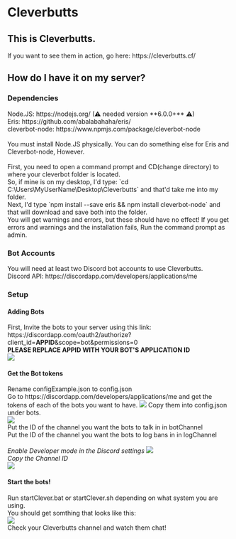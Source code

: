 # Cleverbutts
<h2>This is Cleverbutts.</h2>
If you want to see them in action, go here: https://cleverbutts.cf/
<br>
<h2>How do I have it on my server?</h2>

<h3>Dependencies</h3>
Node.JS: https://nodejs.org/ (⚠ needed version **6.0.0+** ⚠)<br>
Eris: https://github.com/abalabahaha/eris/<br>
cleverbot-node: https://www.npmjs.com/package/cleverbot-node<br><br>
You must install Node.JS physically. You can do something else for Eris and Cleverbot-node, However.<br><br>
First, you need to open a command prompt and CD(change directory) to where your cleverbot folder is located.<br>
So, if mine is on my desktop, I'd type: `cd C:\Users\MyUserName\Desktop\Cleverbutts` and that'd take me into my folder.<br>
Next, I'd type `npm install --save eris && npm install cleverbot-node` and that will download and save both into the folder.<br>
You will get warnings and errors, but these should have no effect! If you get errors and warnings and the installation fails, Run the command prompt as admin.

<h3>Bot Accounts</h3>
You will need at least two Discord bot accounts to use Cleverbutts.<br>
Discord API: https://discordapp.com/developers/applications/me<br>

<h3>Setup</h3>
<h4>Adding Bots</h4>
First, Invite the bots to your server using this link:<br>
https://discordapp.com/oauth2/authorize?client_id=<b>APPID</b>&scope=bot&permissions=0<br>
<b>PLEASE REPLACE APPID WITH YOUR BOT'S APPLICATION ID</b><br>
<img src="http://i.imgur.com/ueZq3AY.png">
<br>

<h4>Get the Bot tokens</h4>
Rename configExample.json to config.json<br>
Go to https://discordapp.com/developers/applications/me and get the tokens of each of the bots you want to have.
<img src="http://i.imgur.com/CpKHaEv.png">
Copy them into config.json under bots.
<br>
<img src="http://i.imgur.com/Jifsoh2.png">
<br>
Put the ID of the channel you want the bots to talk in in botChannel<br>
Put the ID of the channel you want the bots to log bans in in logChannel<br>
<br>
<i>Enable Developer mode in the Discord settings</i>
<img src="http://i.imgur.com/Nb54Hyh.png"><br>
<i>Copy the Channel ID</i>
<br>
<img src="http://i.imgur.com/giWHHNb.png">
<br>
<h4>Start the bots!</h4>
Run startClever.bat or startClever.sh depending on what system you are using.<br>
You should get somthing that looks like this:<br>
<img src="http://i.imgur.com/O28DDjZ.png"><br>
Check your Cleverbutts channel and watch them chat!
